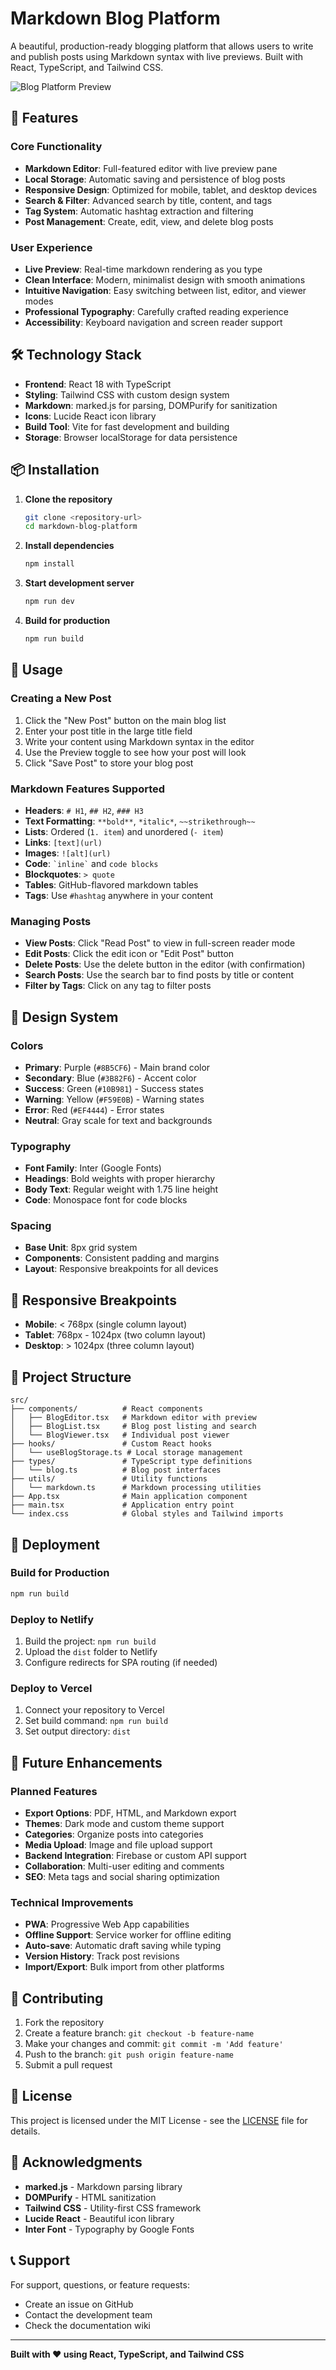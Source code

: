 # Markdown Blog Platform

A beautiful, production-ready blogging platform that allows users to write and publish posts using Markdown syntax with live previews. Built with React, TypeScript, and Tailwind CSS.

![Blog Platform Preview](https://images.pexels.com/photos/261662/pexels-photo-261662.jpeg?auto=compress&cs=tinysrgb&w=1200&h=600&fit=crop)

## 🚀 Features

### Core Functionality
- **Markdown Editor**: Full-featured editor with live preview pane
- **Local Storage**: Automatic saving and persistence of blog posts
- **Responsive Design**: Optimized for mobile, tablet, and desktop devices
- **Search & Filter**: Advanced search by title, content, and tags
- **Tag System**: Automatic hashtag extraction and filtering
- **Post Management**: Create, edit, view, and delete blog posts

### User Experience
- **Live Preview**: Real-time markdown rendering as you type
- **Clean Interface**: Modern, minimalist design with smooth animations
- **Intuitive Navigation**: Easy switching between list, editor, and viewer modes
- **Professional Typography**: Carefully crafted reading experience
- **Accessibility**: Keyboard navigation and screen reader support

## 🛠️ Technology Stack

- **Frontend**: React 18 with TypeScript
- **Styling**: Tailwind CSS with custom design system
- **Markdown**: marked.js for parsing, DOMPurify for sanitization
- **Icons**: Lucide React icon library
- **Build Tool**: Vite for fast development and building
- **Storage**: Browser localStorage for data persistence

## 📦 Installation

1. **Clone the repository**
   ```bash
   git clone <repository-url>
   cd markdown-blog-platform
   ```

2. **Install dependencies**
   ```bash
   npm install
   ```

3. **Start development server**
   ```bash
   npm run dev
   ```

4. **Build for production**
   ```bash
   npm run build
   ```

## 🎯 Usage

### Creating a New Post
1. Click the "New Post" button on the main blog list
2. Enter your post title in the large title field
3. Write your content using Markdown syntax in the editor
4. Use the Preview toggle to see how your post will look
5. Click "Save Post" to store your blog post

### Markdown Features Supported
- **Headers**: `# H1`, `## H2`, `### H3`
- **Text Formatting**: `**bold**`, `*italic*`, `~~strikethrough~~`
- **Lists**: Ordered (`1. item`) and unordered (`- item`)
- **Links**: `[text](url)`
- **Images**: `![alt](url)`
- **Code**: `` `inline` `` and ```code blocks```
- **Blockquotes**: `> quote`
- **Tables**: GitHub-flavored markdown tables
- **Tags**: Use `#hashtag` anywhere in your content

### Managing Posts
- **View Posts**: Click "Read Post" to view in full-screen reader mode
- **Edit Posts**: Click the edit icon or "Edit Post" button
- **Delete Posts**: Use the delete button in the editor (with confirmation)
- **Search Posts**: Use the search bar to find posts by title or content
- **Filter by Tags**: Click on any tag to filter posts

## 🎨 Design System

### Colors
- **Primary**: Purple (`#8B5CF6`) - Main brand color
- **Secondary**: Blue (`#3B82F6`) - Accent color
- **Success**: Green (`#10B981`) - Success states
- **Warning**: Yellow (`#F59E0B`) - Warning states
- **Error**: Red (`#EF4444`) - Error states
- **Neutral**: Gray scale for text and backgrounds

### Typography
- **Font Family**: Inter (Google Fonts)
- **Headings**: Bold weights with proper hierarchy
- **Body Text**: Regular weight with 1.75 line height
- **Code**: Monospace font for code blocks

### Spacing
- **Base Unit**: 8px grid system
- **Components**: Consistent padding and margins
- **Layout**: Responsive breakpoints for all devices

## 📱 Responsive Breakpoints

- **Mobile**: < 768px (single column layout)
- **Tablet**: 768px - 1024px (two column layout)
- **Desktop**: > 1024px (three column layout)

## 🔧 Project Structure

```
src/
├── components/          # React components
│   ├── BlogEditor.tsx   # Markdown editor with preview
│   ├── BlogList.tsx     # Blog post listing and search
│   └── BlogViewer.tsx   # Individual post viewer
├── hooks/               # Custom React hooks
│   └── useBlogStorage.ts # Local storage management
├── types/               # TypeScript type definitions
│   └── blog.ts          # Blog post interfaces
├── utils/               # Utility functions
│   └── markdown.ts      # Markdown processing utilities
├── App.tsx              # Main application component
├── main.tsx             # Application entry point
└── index.css            # Global styles and Tailwind imports
```

## 🚀 Deployment

### Build for Production
```bash
npm run build
```

### Deploy to Netlify
1. Build the project: `npm run build`
2. Upload the `dist` folder to Netlify
3. Configure redirects for SPA routing (if needed)

### Deploy to Vercel
1. Connect your repository to Vercel
2. Set build command: `npm run build`
3. Set output directory: `dist`

## 🔮 Future Enhancements

### Planned Features
- **Export Options**: PDF, HTML, and Markdown export
- **Themes**: Dark mode and custom theme support
- **Categories**: Organize posts into categories
- **Media Upload**: Image and file upload support
- **Backend Integration**: Firebase or custom API support
- **Collaboration**: Multi-user editing and comments
- **SEO**: Meta tags and social sharing optimization

### Technical Improvements
- **PWA**: Progressive Web App capabilities
- **Offline Support**: Service worker for offline editing
- **Auto-save**: Automatic draft saving while typing
- **Version History**: Track post revisions
- **Import/Export**: Bulk import from other platforms

## 🤝 Contributing

1. Fork the repository
2. Create a feature branch: `git checkout -b feature-name`
3. Make your changes and commit: `git commit -m 'Add feature'`
4. Push to the branch: `git push origin feature-name`
5. Submit a pull request

## 📄 License

This project is licensed under the MIT License - see the [LICENSE](LICENSE) file for details.

## 🙏 Acknowledgments

- **marked.js** - Markdown parsing library
- **DOMPurify** - HTML sanitization
- **Tailwind CSS** - Utility-first CSS framework
- **Lucide React** - Beautiful icon library
- **Inter Font** - Typography by Google Fonts

## 📞 Support

For support, questions, or feature requests:
- Create an issue on GitHub
- Contact the development team
- Check the documentation wiki

---

**Built with ❤️ using React, TypeScript, and Tailwind CSS**
